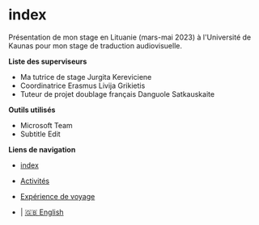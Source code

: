 # index

Présentation de mon stage en Lituanie (mars-mai 2023) à l'Université de Kaunas pour mon stage de traduction audiovisuelle. 

**Liste des superviseurs**

* Ma tutrice de stage Jurgita Kereviciene
* Coordinatrice Erasmus Livija Grikietis
* Tuteur de projet doublage français Danguole Satkauskaite
   


**Outils utilisés**

* Microsoft Team
* Subtitle Edit




**Liens de navigation**


* [index](index)
  

*  [Activités](2-Activities)
  
  
*  [Expérience de voyage](3-Travel%20experience)

* | [🇬🇧 English](../en/index) 
